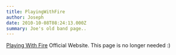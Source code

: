 ```yaml
---
title: PlayingWithFire
author: Joseph
date: 2010-10-08T08:24:13.000Z
summary: Joe's old band page..
---
```

[Playing With Fire](https://www.playingwithfire.org.uk/)
Official Website. This page is no longer needed :)
